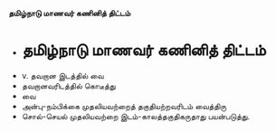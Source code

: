 **தமிழ்நாடு மாணவர் கணினித் திட்டம்**
- # தமிழ்நாடு மாணவர் கணினித் திட்டம்
- v. தவறான இடத்தில் வை
- தவறானவரிடத்தில் கொடீத்து
- வை
- அன்பு-நம்பிக்கை முதலியவற்றைத் தகுதியற்றவரிடம் வைத்திரு
- சொல்-செயல் முதலியவற்றை இடம்-காலத்தகுதிகருதாது பயன்படுத்து.

